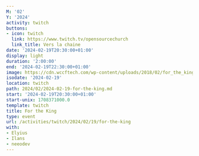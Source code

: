 ```yaml
---
M: '02'
Y: '2024'
activity: twitch
buttons:
- icon: twitch
  link: https://www.twitch.tv/opensourcechurch
  link_title: Vers la chaine
date: '2024-02-19T20:30:00+01:00'
display: light
duration: '2:00:00'
end: '2024-02-19T22:30:00+01:00'
image: https://cdn.wccftech.com/wp-content/uploads/2018/02/for_the_king_logo.jpg
isodate: '2024-02-19'
location: twitch
path: 2024/02/2024-02-19-for-the-king.md
start: '2024-02-19T20:30:00+01:00'
start-unix: 1708371000.0
template: twitch
title: For the King
type: event
url: /activities/twitch/2024/02/19/for-the-king
with:
- Elyius
- Ilans
- neeodev
---
```

